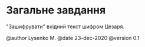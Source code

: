 # Загальне завдання
"Зашифрувати" вхідний текст шифром Цезаря.


@author Lysenko M.
@date 23-dec-2020
@version 0.1
